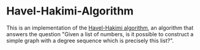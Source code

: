 # Havel-Hakimi-Algorithm
This is an implementation of the [Havel-Hakimi algorithm](https://en.wikipedia.org/wiki/Havel%E2%80%93Hakimi_algorithm), an algorithm that answers the question "Given a list of numbers, is it possible to construct a simple graph with a degree sequence which is precisely this list?".
